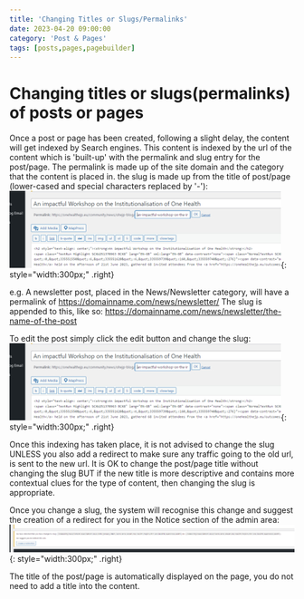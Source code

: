 ```yaml
---
title: 'Changing Titles or Slugs/Permalinks'
date: 2023-04-20 09:00:00
category: 'Post & Pages'
tags: [posts,pages,pagebuilder]
---
```


# Changing titles or slugs(permalinks) of posts or pages

Once a post or page has been created, following a slight delay, the content will get indexed by Search engines.  This content is indexed by the url of the content which is 'built-up' with the permalink and slug entry for the post/page.  The permalink is made up of the site domain and the category that the content is placed in.  the slug is made up from the title of post/page (lower-cased and special characters replaced by '-'):
![Standard permalink for a post](/assets/img/ss-post-slug.jpg){: style="width:300px;"  .right}

e.g. A newsletter post, placed in the News/Newsletter category, will have a permalink of https://domainname.com/news/newsletter/
The slug is appended to this, like so: https://domainname.com/news/newsletter/the-name-of-the-post

To edit the post simply click the edit button and change the slug:
![Editing the slug](/assets/img/ss-post-slug-edit.jpg){: style="width:300px;"  .right}

Once this indexing has taken place, it is not advised to change the slug UNLESS you also add a redirect to make sure any traffic going to the old url, is sent to the new url.  It is OK to change the post/page title without changing the slug BUT if the new title is more descriptive and contains more contextual clues for the type of content, then changing the slug is appropriate.

Once you change a slug, the system will recognise this change and suggest the creation of a redirect for you in the Notice section of the admin area:
![Example of a Redirect warning Notice](/assets/img/Screenshot-2023-07-26-103723.png){: style="width:300px;"  .right}

The title of the post/page is automatically displayed on the page, you do not need to add a title into the content.